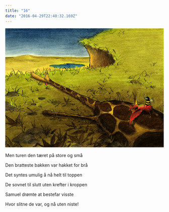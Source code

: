 ```yaml
---
title: "16"
date: "2016-04-29T22:40:32.169Z"
---
```

![Sjiraffen Samuel og Kolibrien Kris](./014.png)

Men turen den tæret på store og små

Den bratteste bakken var hakket for brå

Det syntes umulig å nå helt til toppen

De sovnet til slutt uten krefter i kroppen

Samuel drømte at bestefar visste

Hvor slitne de var, og nå uten niste!